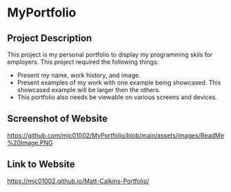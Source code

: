 # MyPortfolio

## Project Description 
This project is my personal portfolio to display my programming skils for employers.  This project required the following things:

* Present my name, work history, and image.
* Present examples of my work with one example being showcased.  This showcased example will be larger then the others.
* This portfolio also needs be viewable on various screens and devices. 

## Screenshot of Website
https://github.com/mjc01002/MyPortfolio/blob/main/assets/images/ReadMe%20Image.PNG

## Link to Website
https://mjc01002.github.io/Matt-Calkins-Portfolio/
